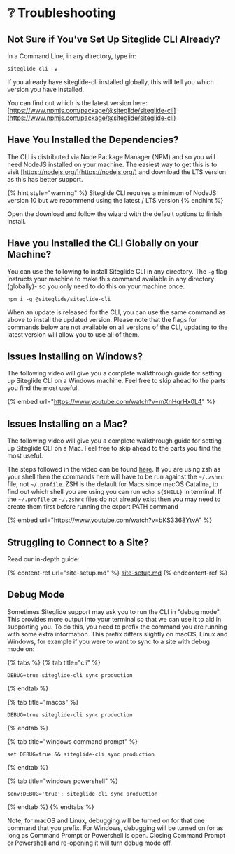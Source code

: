 # ❔ Troubleshooting

## Not Sure if You've Set Up Siteglide CLI Already?

In a Command Line, in any directory, type in:

```
siteglide-cli -v
```

If you already have siteglide-cli installed globally, this will tell you which version you have installed.

You can find out which is the latest version here: [https://www.npmjs.com/package/@siteglide/siteglide-cli](https://www.npmjs.com/package/@siteglide/siteglide-cli)

## Have You Installed the Dependencies?

The CLI is distributed via Node Package Manager (NPM) and so you will need NodeJS installed on your machine. The easiest way to get this is to visit [https://nodejs.org/](https://nodejs.org/) and download the LTS version as this has better support.

{% hint style="warning" %}
Siteglide CLI requires a minimum of NodeJS version 10 but we recommend using the latest / LTS version
{% endhint %}

Open the download and follow the wizard with the default options to finish install.

## Have you Installed the CLI Globally on your Machine?

You can use the following to install Siteglide CLI in any directory. The `-g` flag instructs your machine to make this command available in any directory (globally)- so you only need to do this on your machine once.

`npm i -g @siteglide/siteglide-cli`

When an update is released for the CLI, you can use the same command as above to install the updated version. Please note that the flags for commands below are not available on all versions of the CLI, updating to the latest version will allow you to use all of them.

## Issues Installing on Windows?

The following video will give you a complete walkthrough guide for setting up Siteglide CLI on a Windows machine. Feel free to skip ahead to the parts you find the most useful.

{% embed url="https://www.youtube.com/watch?v=mXnHqrHx0L4" %}

## Issues Installing on a Mac?

The following video will give you a complete walkthrough guide for setting up Siteglide CLI on a Mac. Feel free to skip ahead to the parts you find the most useful.

The steps followed in the video can be found [here](https://docs.npmjs.com/resolving-eacces-permissions-errors-when-installing-packages-globally#manually-change-npms-default-directory). If you are using zsh as your shell then the commands here will have to be run against the `~/.zshrc` file, not `~/.profile`. ZSH is the default for Macs since macOS Catalina, to find out which shell you are using you can run `echo ${SHELL}` in terminal. If the `~/.profile` or `~/.zshrc` files do not already exist then you may need to create them first before running the export PATH command

{% embed url="https://www.youtube.com/watch?v=bKS3368YtvA" %}

## Struggling to Connect to a Site?

Read our in-depth guide:

{% content-ref url="site-setup.md" %}
[site-setup.md](site-setup.md)
{% endcontent-ref %}

## Debug Mode

Sometimes Siteglide support may ask you to run the CLI in "debug mode". This provides more output into your terminal so that we can use it to aid in supporting you. To do this, you need to prefix the command you are running with some extra information. This prefix differs slightly on macOS, Linux and Windows, for example if you were to want to sync to a site with debug mode on:

{% tabs %}
{% tab title="cli" %}
```linux
DEBUG=true siteglide-cli sync production
```
{% endtab %}

{% tab title="macos" %}
```macos
DEBUG=true siteglide-cli sync production
```
{% endtab %}

{% tab title="windows command prompt" %}
```windows
set DEBUG=true && siteglide-cli sync production
```
{% endtab %}

{% tab title="windows powershell" %}
```
$env:DEBUG='true'; siteglide-cli sync production
```
{% endtab %}
{% endtabs %}

Note, for macOS and Linux, debugging will be turned on for that one command that you prefix. For Windows, debugging will be turned on for as long as Command Prompt or Powershell is open. Closing Command Prompt or Powershell and re-opening it will turn debug mode off.
